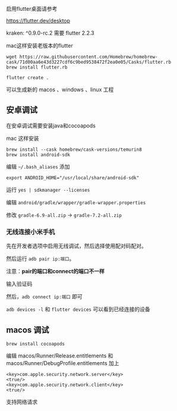 启用flutter桌面请参考

https://flutter.dev/desktop

kraken: ^0.9.0-rc.2 需要 flutter 2.2.3

mac这样安装老版本的flutter

```
wget https://raw.githubusercontent.com/Homebrew/homebrew-cask/71d00aa6e43d3227cdf6c9bed9538472f2ea0e05/Casks/flutter.rb
brew install flutter.rb
```

```
flutter create .
```

可以生成新的 macos 、windows 、linux 工程

## 安卓调试

在安卓调试需要安装java和cocoapods

mac 这样安装
```
brew install --cask homebrew/cask-versions/temurin8
brew install android-sdk
```

编辑 `~/.bash_aliases` 添加

```
export ANDROID_HOME="/usr/local/share/android-sdk"
```

运行 `yes | sdkmanager --licenses`

编辑 `android/gradle/wrapper/gradle-wrapper.properties`

修改 `gradle-6.9-all.zip` → `gradle-7.2-all.zip`

### 无线连接小米手机

先在开发者选项中启用无线调试，然后选择使用配对码配对。

然后运行 `adb pair ip:端口`。

注意：**pair的端口和connect的端口不一样**

输入验证码

然后，`adb connect ip:端口` 即可

`adb devices -l` 和 `flutter devices` 可以看到已经连接的设备

## macos 调试

`brew install cocoapods `

编辑 macos/Runner/Release.entitlements 和 macos/Runner/DebugProfile.entitlements  加上

```
<key>com.apple.security.network.server</key>
<true/>
<key>com.apple.security.network.client</key>
<true/>
```

支持网络请求

